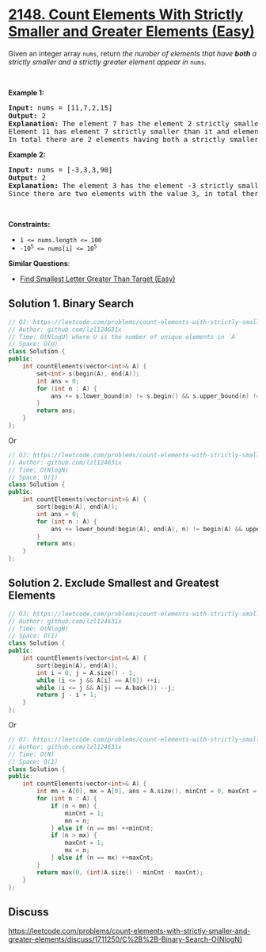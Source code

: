# [2148. Count Elements With Strictly Smaller and Greater Elements  (Easy)](https://leetcode.com/problems/count-elements-with-strictly-smaller-and-greater-elements/)

<p>Given an integer array <code>nums</code>, return <em>the number of elements that have <strong>both</strong> a strictly smaller and a strictly greater element appear in </em><code>nums</code>.</p>

<p>&nbsp;</p>
<p><strong>Example 1:</strong></p>

<pre><strong>Input:</strong> nums = [11,7,2,15]
<strong>Output:</strong> 2
<strong>Explanation:</strong> The element 7 has the element 2 strictly smaller than it and the element 11 strictly greater than it.
Element 11 has element 7 strictly smaller than it and element 15 strictly greater than it.
In total there are 2 elements having both a strictly smaller and a strictly greater element appear in <code>nums</code>.
</pre>

<p><strong>Example 2:</strong></p>

<pre><strong>Input:</strong> nums = [-3,3,3,90]
<strong>Output:</strong> 2
<strong>Explanation:</strong> The element 3 has the element -3 strictly smaller than it and the element 90 strictly greater than it.
Since there are two elements with the value 3, in total there are 2 elements having both a strictly smaller and a strictly greater element appear in <code>nums</code>.
</pre>

<p>&nbsp;</p>
<p><strong>Constraints:</strong></p>

<ul>
	<li><code>1 &lt;= nums.length &lt;= 100</code></li>
	<li><code>-10<sup>5</sup> &lt;= nums[i] &lt;= 10<sup>5</sup></code></li>
</ul>


**Similar Questions**:
* [Find Smallest Letter Greater Than Target (Easy)](https://leetcode.com/problems/find-smallest-letter-greater-than-target/)

## Solution 1. Binary Search

```cpp
// OJ: https://leetcode.com/problems/count-elements-with-strictly-smaller-and-greater-elements/
// Author: github.com/lzl124631x
// Time: O(NlogU) where U is the number of unique elements in `A`
// Space: O(U)
class Solution {
public:
    int countElements(vector<int>& A) {
        set<int> s(begin(A), end(A));
        int ans = 0;
        for (int n : A) {
            ans += s.lower_bound(n) != s.begin() && s.upper_bound(n) != s.end();
        }
        return ans;
    }
};
```

Or

```cpp
// OJ: https://leetcode.com/problems/count-elements-with-strictly-smaller-and-greater-elements/
// Author: github.com/lzl124631x
// Time: O(NlogN)
// Space: O(1)
class Solution {
public:
    int countElements(vector<int>& A) {
        sort(begin(A), end(A));
        int ans = 0;
        for (int n : A) {
            ans += lower_bound(begin(A), end(A), n) != begin(A) && upper_bound(begin(A), end(A), n) != end(A);
        }
        return ans;
    }
};
```

## Solution 2. Exclude Smallest and Greatest Elements

```cpp
// OJ: https://leetcode.com/problems/count-elements-with-strictly-smaller-and-greater-elements/
// Author: github.com/lzl124631x
// Time: O(NlogN)
// Space: O(1)
class Solution {
public:
    int countElements(vector<int>& A) {
        sort(begin(A), end(A));
        int i = 0, j = A.size() - 1;
        while (i <= j && A[i] == A[0]) ++i;
        while (i <= j && A[j] == A.back()) --j;
        return j - i + 1;
    }
};
```

Or

```cpp
// OJ: https://leetcode.com/problems/count-elements-with-strictly-smaller-and-greater-elements/
// Author: github.com/lzl124631x
// Time: O(N)
// Space: O(1)
class Solution {
public:
    int countElements(vector<int>& A) {
        int mn = A[0], mx = A[0], ans = A.size(), minCnt = 0, maxCnt = 0;
        for (int n : A) {
            if (n < mn) {
                minCnt = 1;
                mn = n;
            } else if (n == mn) ++minCnt;
            if (n > mx) {
                maxCnt = 1;
                mx = n;
            } else if (n == mx) ++maxCnt;
        }
        return max(0, (int)A.size() - minCnt - maxCnt);
    }
};
```

## Discuss 

https://leetcode.com/problems/count-elements-with-strictly-smaller-and-greater-elements/discuss/1711250/C%2B%2B-Binary-Search-O(NlogN)